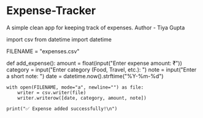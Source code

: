 # Expense-Tracker
A simple clean app for keeping track of expenses.
Author - Tiya Gupta

import csv
from datetime import datetime

FILENAME = "expenses.csv"

def add_expense():
    amount = float(input("Enter expense amount: ₹"))
    category = input("Enter category (Food, Travel, etc.): ")
    note = input("Enter a short note: ")
    date = datetime.now().strftime("%Y-%m-%d")

    with open(FILENAME, mode="a", newline="") as file:
        writer = csv.writer(file)
        writer.writerow([date, category, amount, note])

    print("✅ Expense added successfully!\n")
